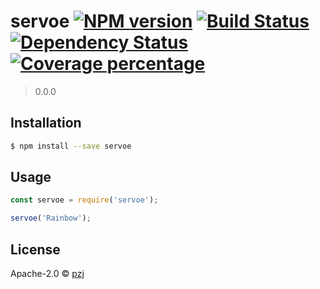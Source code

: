 # servoe [![NPM version][npm-image]][npm-url] [![Build Status][travis-image]][travis-url] [![Dependency Status][daviddm-image]][daviddm-url] [![Coverage percentage][coveralls-image]][coveralls-url]
> 0.0.0

## Installation

```sh
$ npm install --save servoe
```

## Usage

```js
const servoe = require('servoe');

servoe('Rainbow');
```
## License

Apache-2.0 © [pzj](ss)


[npm-image]: https://badge.fury.io/js/servoe.svg
[npm-url]: https://npmjs.org/package/servoe
[travis-image]: https://travis-ci.com//servoe.svg?branch=master
[travis-url]: https://travis-ci.com//servoe
[daviddm-image]: https://david-dm.org//servoe.svg?theme=shields.io
[daviddm-url]: https://david-dm.org//servoe
[coveralls-image]: https://coveralls.io/repos//servoe/badge.svg
[coveralls-url]: https://coveralls.io/r//servoe
